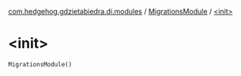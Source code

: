 [com.hedgehog.gdzietabiedra.di.modules](../index.md) / [MigrationsModule](index.md) / [&lt;init&gt;](./-init-.md)

# &lt;init&gt;

`MigrationsModule()`